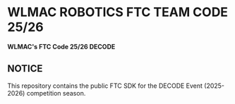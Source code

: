 # WLMAC ROBOTICS FTC TEAM CODE 25/26
<b> WLMAC's FTC Code 25/26 DECODE </b><br>

## NOTICE

This repository contains the public FTC SDK for the DECODE Event (2025-2026) competition season.
